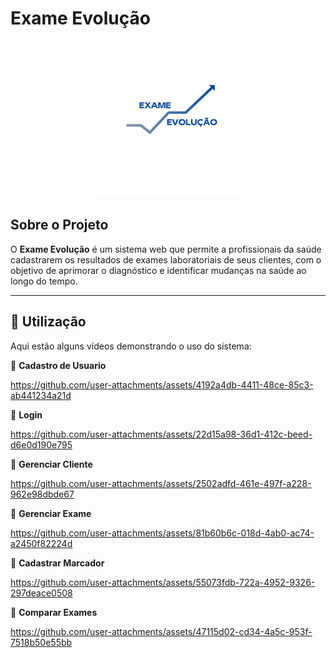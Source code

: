 # Exame Evolução  

<p align="center">
  <img src="https://github.com/anaclara32156/Exame-Evolucao/blob/8cc1c2b3f37abd233d2b95fa645beb56469e853f/ExameEvolucao/codigo/assets/img/LogoAzul.png" width="250">
</p>

## Sobre o Projeto  
O **Exame Evolução** é um sistema web que permite a profissionais da saúde cadastrarem os resultados de exames laboratoriais de seus clientes, com o objetivo de aprimorar o diagnóstico e identificar mudanças na saúde ao longo do tempo.

---

## 📌 Utilização  
Aqui estão alguns vídeos demonstrando o uso do sistema:  

🎥 **Cadastro de Usuario**  

https://github.com/user-attachments/assets/4192a4db-4411-48ce-85c3-ab441234a21d

🎥 **Login**   

https://github.com/user-attachments/assets/22d15a98-36d1-412c-beed-d6e0d190e795

🎥 **Gerenciar Cliente** 

https://github.com/user-attachments/assets/2502adfd-461e-497f-a228-962e98dbde67

🎥 **Gerenciar Exame**

https://github.com/user-attachments/assets/81b60b6c-018d-4ab0-ac74-a2450f82224d

🎥 **Cadastrar Marcador**

https://github.com/user-attachments/assets/55073fdb-722a-4952-9326-297deace0508

🎥 **Comparar Exames**

https://github.com/user-attachments/assets/47115d02-cd34-4a5c-953f-7518b50e55bb












